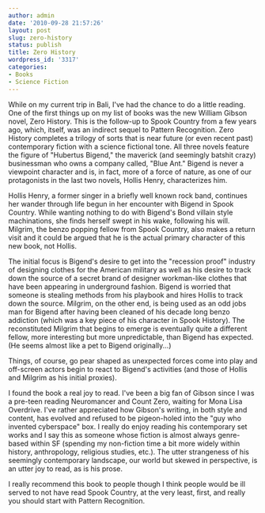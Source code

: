 ```yaml
---
author: admin
date: '2010-09-28 21:57:26'
layout: post
slug: zero-history
status: publish
title: Zero History
wordpress_id: '3317'
categories:
- Books
- Science Fiction
---
```

While on my current trip in Bali, I've had the chance to do a little reading. One of the first things up on my list of books was the new William Gibson novel, Zero History. This is the follow-up to Spook Country from a few years ago, which, itself, was an indirect sequel to Pattern Recognition. Zero History completes a trilogy of sorts that is near future (or even recent past) contemporary fiction with a science fictional tone. All three novels feature the figure of "Hubertus Bigend," the maverick (and seemingly batshit crazy) businessman who owns a company called, "Blue Ant." Bigend is never a viewpoint character and is, in fact, more of a force of nature, as one of our protagonists in the last two novels, Hollis Henry, characterizes him.

Hollis Henry, a former singer in a briefly well known rock band, continues her wander through life begun in her encounter with Bigend in Spook Country. While wanting nothing to do with Bigend's Bond villain style machinations, she finds herself swept in his wake, following his will. Milgrim, the benzo popping fellow from Spook Country, also makes a return visit and it could be argued that he is the actual primary character of this new book, not Hollis. 

The initial focus is Bigend's desire to get into the "recession proof" industry of designing clothes for the American military as well as his desire to track down the source of a secret brand of designer workman-like clothes that have been appearing in underground fashion. Bigend is worried that someone is stealing methods from his playbook and hires Hollis to track down the source. Milgrim, on the other end, is being used as an odd jobs man for Bigend after having been cleaned of his decade long benzo addiction (which was a key piece of his character in Spook History). The reconstituted Milgrim that begins to emerge is eventually quite a different fellow, more interesting but more unpredictable, than Bigend has expected. (He seems almost like a pet to Bigend originally...)

Things, of course, go pear shaped as unexpected forces come into play and off-screen actors begin to react to Bigend's activities (and those of Hollis and Milgrim as his initial proxies). 

I found the book a real joy to read. I've been a big fan of Gibson since I was a pre-teen reading Neuromancer and Count Zero, waiting for Mona Lisa Overdrive. I've rather appreciated how Gibson's writing, in both style and content, has evolved and refused to be pigeon-holed into the "guy who invented cyberspace" box. I really do enjoy reading his contemporary set works and I say this as someone whose  fiction is almost always genre-based within SF (spending my non-fiction time a bit more widely within history, anthropology, religious studies, etc.). The utter strangeness of his seemingly contemporary landscape, our world but skewed in perspective, is an utter joy to read, as is his prose.

I really recommend this book to people though I think people would be ill served to not have read Spook Country, at the very least, first, and really you should start with Pattern Recognition.
